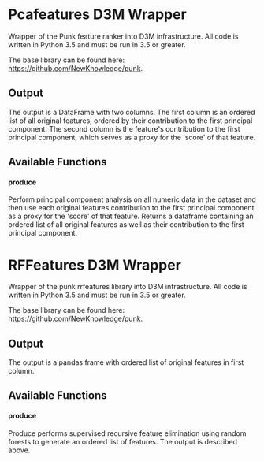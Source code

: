 # Pcafeatures D3M Wrapper
Wrapper of the Punk feature ranker into D3M infrastructure. All code is written in Python 3.5 and must be run in 3.5 or greater.

The base library can be found here: https://github.com/NewKnowledge/punk.

## Output
The output is a DataFrame with two columns. The first column is an ordered list of all original features, ordered by their contribution to the first principal component. The second column is the feature's contribution to the first principal component, which serves as a proxy for the 'score' of that feature.

## Available Functions

#### produce
Perform principal component analysis on all numeric data in the dataset and then use each original features contribution to the first principal component as a proxy for the 'score' of that feature. Returns a dataframe containing an ordered list of all original features as well as their contribution to the first principal component.

# RFFeatures D3M Wrapper

Wrapper of the punk rrfeatures library into D3M infrastructure. All code is written in Python 3.5 and must be run in 3.5 or greater.

The base library can be found here: https://github.com/NewKnowledge/punk.

## Output

The output is a pandas frame with ordered list of original features in first column.

## Available Functions

#### produce
Produce performs supervised recursive feature elimination using random forests to generate an ordered list of features. The output is described above.